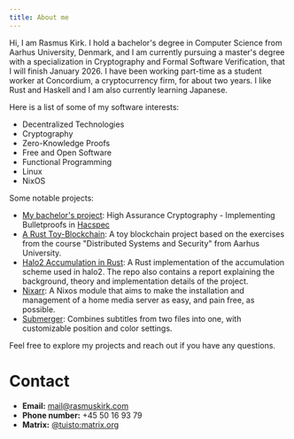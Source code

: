 ```yaml
---
title: About me
---
```


Hi, I am Rasmus Kirk. I hold a bachelor's degree in Computer Science from
Aarhus University, Denmark, and I am currently pursuing a master's degree
with a specialization in Cryptography and Formal Software Verification,
that I will finish January 2026. I have been working part-time as a student
worker at Concordium, a cryptocurrency firm, for about two years. I like
Rust and Haskell and I am also currently learning Japanese.

Here is a list of some of my software interests:

- Decentralized Technologies
- Cryptography
- Zero-Knowledge Proofs
- Free and Open Software
- Functional Programming
- Linux
- NixOS

Some notable projects:

- [My bachelor's project](./documents/high-assurance-cryptography-implementing-bulletproofs-in-hacspec.pdf):
  High Assurance Cryptography - Implementing Bulletproofs in [Hacspec](https://github.com/hacspec/hacspec)
- [A Rust Toy-Blockchain](https://github.com/rasmus-kirk/p2p):
  A toy blockchain project based on the exercises from the course "Distributed
  Systems and Security" from Aarhus University.
- [Halo2 Accumulation in Rust](https://github.com/rasmus-kirk/halo-accumulation):
  A Rust implementation of the accumulation scheme used in halo2. The repo
  also contains a report explaining the background, theory and implementation
  details of the project.
- [Nixarr](https://nixarr.com):
  A Nixos module that aims to make the installation and management of a home
  media server as easy, and pain free, as possible.
- [Submerger](https://github.com/rasmus-kirk/submerger):
  Combines subtitles from two files into one, with customizable position
  and color settings.

Feel free to explore my projects and reach out if you have any questions.

# Contact

- **Email:** mail@rasmuskirk.com
- **Phone number:** +45 50 16 93 79
- **Matrix:** [@tuisto:matrix.org](https://matrix.to/#/@tuisto:matrix.org)
